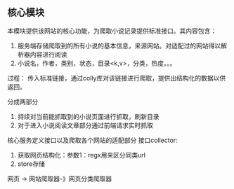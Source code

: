 ## 核心模块
本模块提供该网站的核心功能，为爬取小说记录提供标准接口。其内容包含：
1. 服务端存储爬取到的所有小说的基本信息，来源网站。对适配过的网站得以解析器内容进行阅读
2. 小说名，作者，类别，状态，目录<k,v>，分类，热度。。。

过程：
    传入标准链接，通过colly库对该链接进行爬取，提供出结构化的数据以供返回。

分成两部分
1. 持续对当前能抓取到的小说页面进行抓取，刷新目录
2. 对于进入小说阅读文章部分通过前端请求实时抓取

核心服务定义接口以及爬取各个网站的适配部分
接口collector:
1. 获取网页结构化：参数1：regx用来区分同类url
2. store存储

网页 -> 网站爬取器-》网页分类爬取器



